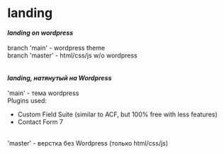 # landing
<i><b>landing on wordpress</b></i><br><br>
branch 'main' - wordpress theme<br>
branch 'master' - html/css/js w/o wordpress<br>
<br><br>
<i><b>landing, натянутый на Wordpress</b></i><br><br>
'main' - тема wordpress<br>
Plugins used: <br>
- Custom Field Suite (similar to ACF, but 100% free with less features)
- Contact Form 7<br><br>

'master' - верстка без Wordpress (только html/css/js)
